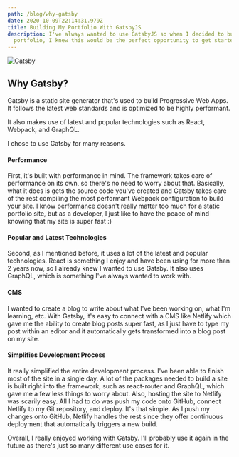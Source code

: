 ```yaml
---
path: /blog/why-gatsby
date: 2020-10-09T22:14:31.979Z
title: Building My Portfolio With GatsbyJS
description: I've always wanted to use GatsbyJS so when I decided to build my
  portfolio, I knew this would be the perfect opportunity to get started
---
```

![Gatsby](/assets/gatsby.png "Gatsby")

## Why Gatsby?

Gatsby is a static site generator that's used to build Progressive Web Apps.  It follows the latest web standards and is optimized to be highly performant.  

It also makes use of latest and popular technologies such as React, Webpack, and GraphQL.

I chose to use Gatsby for many reasons. 

#### Performance

First, it's built with performance in mind.  The framework takes care of performance on its own, so there's no need to worry about that.  Basically, what it does is gets the source code you've created and Gatsby takes care of the rest compiling the most performant Webpack configuration to build your site.  I know performance doesn't really matter too much for a static portfolio site, but as a developer, I just like to have the peace of mind knowing that my site is super fast :)

#### Popular and Latest Technologies

Second, as I mentioned before, it uses a lot of the latest and popular technologies.  React is something I enjoy and have been using for more than 2 years now, so I already knew I wanted to use Gatsby.  It also uses GraphQL, which is something I've always wanted to work with.  

#### CMS

I wanted to create a blog to write about what I've been working on, what I'm learning, etc.  With Gatsby, it's easy to connect with a CMS like Netlify which gave me the ability to create blog posts super fast, as I just have to type my post within an editor and it automatically gets transformed into a blog post on my site.

#### Simplifies Development Process

It really simplified the entire development process.  I've been able to finish most of the site in a single day.  A lot of the packages needed to build a site is built right into the framework, such as react-router and GraphQL, which gave me a few less things to worry about.  Also, hosting the site to Netlify was scarily easy.  All I had to do was push my code onto GitHub, connect Netlify to my Git repository, and deploy.  It's that simple.  As I push my changes onto GitHub, Netlify handles the rest since they offer continuous deployment that automatically triggers a new build.  



Overall, I really enjoyed working with Gatsby.  I'll probably use it again in the future as there's just so many different use cases for it.